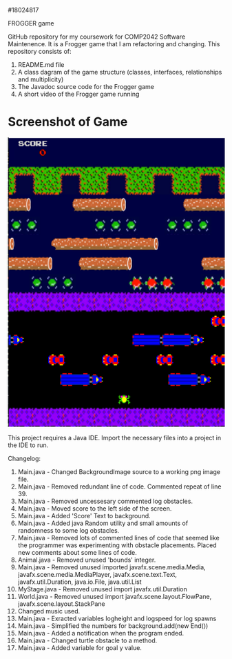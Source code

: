 #18024817

FROGGER game

GitHub repository for my coursework for COMP2042 Software Maintenence. It is a Frogger game that I am refactoring and changing. 
This repository consists of:
1. README.md file
2. A class dagram of the game structure (classes, interfaces, relationships and multiplicity)
3. The Javadoc source code for the Frogger game
4. A short video of the Frogger game running

# Screenshot of Game
![alt text](https://raw.githubusercontent.com/AimanNm/COMP2042_CW_AimanNM/main/screenshot.png)

This project requires a Java IDE. Import the necessary files into a project in the IDE to run.

Changelog:
1. Main.java - Changed BackgroundImage source to a working png image file.
2. Main.java - Removed redundant line of code. Commented repeat of line 39.
3. Main.java - Removed uncessesary commented log obstacles.
4. Main.java - Moved score to the left side of the screen.
5. Main.java - Added 'Score' Text to background.
6. Main.java - Added java Random utility and small amounts of randomness to some log obstacles.
7. Main.java - Removed lots of commented lines of code that seemed like the programmer was experimenting with obstacle placements. Placed new comments about some lines of code.
8. Animal.java - Removed unused 'bounds' integer.
9. Main.java - Removed unused imported javafx.scene.media.Media, javafx.scene.media.MediaPlayer, javafx.scene.text.Text, javafx.util.Duration, java.io.File, java.util.List
10. MyStage.java - Removed unused import javafx.util.Duration
11. World.java - Removed unused import javafx.scene.layout.FlowPane, javafx.scene.layout.StackPane
12. Changed music used.
13. Main.java - Exracted variables logheight and logspeed for log spawns
14. Main.java - Simplified the numbers for background.add(new End())
15. Main.java - Added a notification when the program ended.
16. Main.java - Changed turtle obstacle to a method.
17. Main.java - Added variable for goal y value.